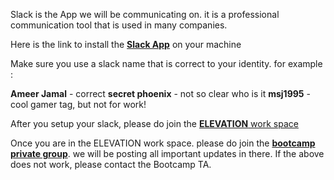 Slack is the App we will be communicating on.
it is a professional communication tool that is used in many companies.

Here is the link to install the [**Slack App**](https://slack.com/downloads/) on your machine

Make sure you use a slack name that is correct to your identity.
for example :

**Ameer Jamal** - correct
**secret phoenix** - not so clear who is it 
**msj1995** - cool gamer tag, but not for work!

After you setup your slack, please do join the [**ELEVATION** work space](https://join.slack.com/t/a-tech2/shared_invite/zt-26a58o3k0-Wz_kN22YxES5FEznM7ROSQ)

Once you are in the ELEVATION work space. please do join the [**bootcamp private group**](https://a-tech2.slack.com/archives/C062UU95CS3). we will be posting all important updates in there.
If the above does not work, please contact the Bootcamp TA.
